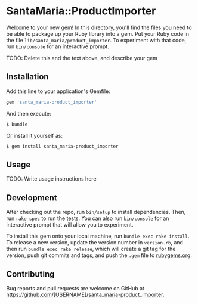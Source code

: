 # SantaMaria::ProductImporter

Welcome to your new gem! In this directory, you'll find the files you need to be able to package up your Ruby library into a gem. Put your Ruby code in the file `lib/santa_maria/product_importer`. To experiment with that code, run `bin/console` for an interactive prompt.

TODO: Delete this and the text above, and describe your gem

## Installation

Add this line to your application's Gemfile:

```ruby
gem 'santa_maria-product_importer'
```

And then execute:

    $ bundle

Or install it yourself as:

    $ gem install santa_maria-product_importer

## Usage

TODO: Write usage instructions here

## Development

After checking out the repo, run `bin/setup` to install dependencies. Then, run `rake spec` to run the tests. You can also run `bin/console` for an interactive prompt that will allow you to experiment.

To install this gem onto your local machine, run `bundle exec rake install`. To release a new version, update the version number in `version.rb`, and then run `bundle exec rake release`, which will create a git tag for the version, push git commits and tags, and push the `.gem` file to [rubygems.org](https://rubygems.org).

## Contributing

Bug reports and pull requests are welcome on GitHub at https://github.com/[USERNAME]/santa_maria-product_importer.
